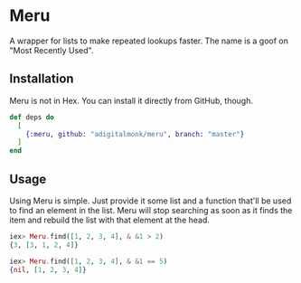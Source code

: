 # Meru

A wrapper for lists to make repeated lookups faster. The name is a goof on "Most
Recently Used".

## Installation

Meru is not in Hex. You can install it directly from GitHub, though.

```elixir
def deps do
  [
    {:meru, github: "adigitalmonk/meru", branch: "master"}
  ]
end
```

## Usage

Using Meru is simple. Just provide it some list and a function that'll be used
to find an element in the list. Meru will stop searching as soon as it finds the
item and rebuild the list with that element at the head.

```elixir
iex> Meru.find([1, 2, 3, 4], & &1 > 2)
{3, [3, 1, 2, 4]}

iex> Meru.find([1, 2, 3, 4], & &1 == 5)
{nil, [1, 2, 3, 4]}
```
